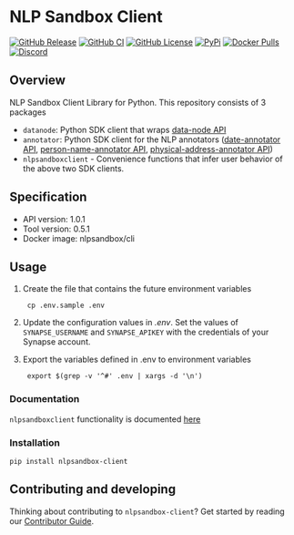 # NLP Sandbox Client

[![GitHub Release](https://img.shields.io/github/release/nlpsandbox/nlpsandbox-client.svg?include_prereleases&color=94398d&labelColor=555555&logoColor=ffffff&style=for-the-badge&logo=github)](https://github.com/nlpsandbox/nlpsandbox-client/releases)
[![GitHub CI](https://img.shields.io/github/workflow/status/nlpsandbox/nlpsandbox-client/ci.svg?color=94398d&labelColor=555555&logoColor=ffffff&style=for-the-badge&logo=github)](https://github.com/nlpsandbox/nlpsandbox-client)
[![GitHub License](https://img.shields.io/github/license/nlpsandbox/nlpsandbox-client.svg?color=94398d&labelColor=555555&logoColor=ffffff&style=for-the-badge&logo=github)](https://github.com/nlpsandbox/nlpsandbox-client)
[![PyPi](https://img.shields.io/pypi/v/nlpsandbox-client.svg?color=94398d&labelColor=555555&logoColor=ffffff&style=for-the-badge&label=PyPi&logo=PyPi)](https://pypi.org/project/nlpsandbox-client)
[![Docker Pulls](https://img.shields.io/docker/pulls/nlpsandbox/cli.svg?color=94398d&labelColor=555555&logoColor=ffffff&style=for-the-badge&label=pulls&logo=docker)](https://hub.docker.com/r/nlpsandbox/cli)
[![Discord](https://img.shields.io/discord/770484164393828373.svg?color=94398d&labelColor=555555&logoColor=ffffff&style=for-the-badge&label=Discord&logo=discord)](https://discord.gg/Zb4ymtF "Realtime support / chat with the community and the team")

## Overview
NLP Sandbox Client Library for Python.  This repository consists of 3 packages

- `datanode`: Python SDK client that wraps [data-node API](https://nlpsandbox.github.io/nlpsandbox-schemas/data-node/latest/openapi.json)
- `annotator`: Python SDK client for the NLP annotators ([date-annotator API](https://nlpsandbox.github.io/nlpsandbox-schemas/date-annotator/latest/openapi.json), [person-name-annotator API](https://nlpsandbox.github.io/nlpsandbox-schemas/person-name-annotator/latest/openapi.json), [physical-address-annotator API](https://nlpsandbox.github.io/nlpsandbox-schemas/physical-address-annotator/latest/openapi.json))
- `nlpsandboxclient` - Convenience functions that infer user behavior of the above two SDK clients.

## Specification
- API version: 1.0.1
- Tool version: 0.5.1
- Docker image: nlpsandbox/cli


## Usage

1. Create the file that contains the future environment variables

        cp .env.sample .env

2. Update the configuration values in *.env*. Set the values of `SYNAPSE_USERNAME`
   and `SYNAPSE_APIKEY` with the credentials of your Synapse account.

3. Export the variables defined in .env to environment variables

        export $(grep -v '^#' .env | xargs -d '\n')

### Documentation

`nlpsandboxclient` functionality is documented [here](https://nlpsandbox.github.io/nlpsandbox-client/)

### Installation

```
pip install nlpsandbox-client
```

## Contributing and developing

Thinking about contributing to `nlpsandbox-client`? Get started by reading our [Contributor Guide](CONTRIBUTING.md).

